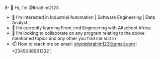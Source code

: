 8- 👋 Hi, I’m @IbrahimO123
- 👀 I’m interested in Industrial Automation | Software Engineering | Data Analyst
- 🌱 I’m currently learning Front-end Engineering with Altschool Africa
- 💞️ I’m looking to collaborate on any program relating to the above mentioned topics and any other you find me suit in
- 📫 How to reach me on email: oliyideibrahim123@gmail.com | +2349038961332 | 

<!---
IbrahimO123/IbrahimO123 is a ✨ special ✨ repository because its `README.md` (this file) appears on your GitHub profile.
You can click the Preview link to take a look at your changes.
--->

